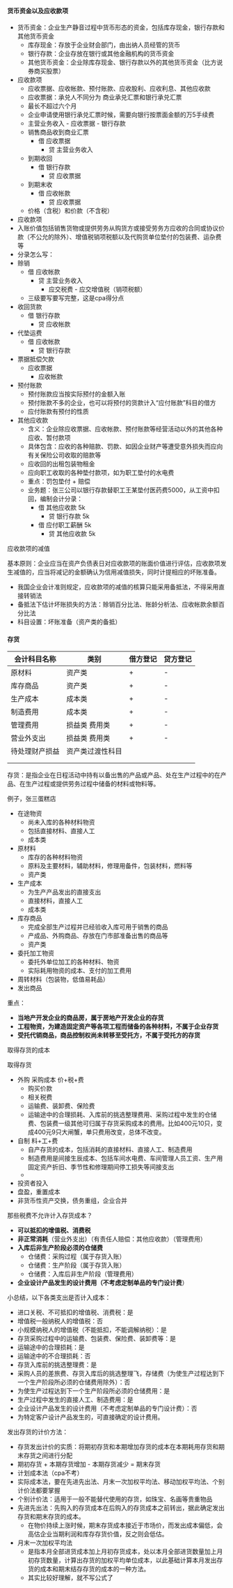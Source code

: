#### 货币资金以及应收款项

- 货币资金：企业生产静音过程中货币形态的资金，包括库存现金，银行存款和其他货币资金
  - 库存现金：存放于企业财会部门，由出纳人员经管的货币
  - 银行存款：企业存放在银行或其他金融机构的货币资金
  - 其他货币资金：企业除库存现金、银行存款以外的其他货币资金（比方说券商买股票）
- 应收款项
  - 应收票据、应收帐款、预付账款、应收股利、应收利息、其他应收款
  - 应收票据：承兑人不同分为 商业承兑汇票和银行承兑汇票
  - 最长不超过六个月
  - 企业申请使用银行承兑汇票时候，需要向银行按票面金额的万5手续费
  - 主营业务收入 - 应收票据 - 银行存款
  - 销售商品收到商业汇票
    - 借 应收票据
      - 贷 主营业务收入
  - 到期收回
    - 借 银行存款
      - 贷 应收票据
  - 到期末收
    - 借 应收帐款
      - 贷 应收票据
  - 价格（含税）和价款（不含税）
-  应收款项
  - 入账价值包括销售货物或提供劳务从购货方或接受劳务方应收的合同或协议价款（不公允的除外）、增值税销项税额以及代购货单位垫付的包装费、运杂费等
  - 分录怎么写：
  - 赊销
    - 借 应收帐款
      - 贷 主营业务收入
        - 应交税费 - 应交增值税（销项税额）
    - 三级要写要写完整，这是cpa得分点
  - 收回货款
    - 借 银行存款
      - 贷 应收帐款
  - 代垫运费
    - 借 应收帐款
      - 贷 银行存款
  - 票据抵偿欠款
    - 应收票据
      - 应收帐款
- 预付账款
  - 预付账款应当按实际预付的金额入账
  - 预付账款不多的企业，也可以将预付的货款计入“应付账款”科目的借方
  - 应付账款有预付的性质
- 其他应收款
  - 含义：企业除应收票据、应收帐款、预付账款等经营活动以外的其他各种应收、暂付款项
  - 具体包含：应收的各种赔款、罚款、如因企业财产等遭受意外损失而应向有关保险公司收取的赔款等
  - 应收回的出租包装物租金
  - 应向职工收取的各种垫付款项，如为职工垫付的水电费
  - 重点：罚包垫付 + 赔偿
  - 业务题：张三公司以银行存款替职工王某垫付医药费5000，从工资中扣回，编制会计分录：
    - 借 其他应收款 5k
      - 贷 银行存款 5k
    - 借 应付职工薪酬 5k
      - 贷 其他应收款 5k



应收款项的减值

基本原则：企业应当在资产负债表日对应收款项的账面价值进行评估，应收款项发生减值的，应当将减记的金额确认为信用减值损失，同时计提相应的坏账准备。

- 我国企业会计准则规定，应收款项的减值的核算只能采用备抵法，不得采用直接转销法
- 备抵法下估计坏账损失的方法：赊销百分比法、账龄分析法、应收帐款余额百分比法
- 科目设置：坏账准备（资产类的备抵）





#### 存货

| 会计科目名称   | 类别             | 借方登记 | 贷方登记 |
| -------------- | ---------------- | -------- | -------- |
| 原材料         | 资产类           | +        | -        |
| 库存商品       | 资产类           | +        | -        |
| 生产成本       | 成本类           | +        | -        |
| 制造费用       | 成本类           | +        | -        |
| 管理费用       | 损益类 费用类    | +        | -        |
| 营业外支出     | 损益类 费用类    | +        | -        |
| 待处理财产损益 | 资产类过渡性科目 |          |          |
|                |                  |          |          |
|                |                  |          |          |



存货：是指企业在日程活动中持有以备出售的产品或产品、处在生产过程中的在产品、在生产过程或提供劳务过程中储备的材料或物料等。

例子，张三蛋糕店

- 在途物资
  - 尚未入库的各种材料物资
  - 包括直接材料、直接人工
  - 成本类
- 原材料
  - 库存的各种材料物资
  - 原料及主要材料，辅助材料，修理用备件，包装材料，燃料等
  - 资产类
- 生产成本
  - 为生产产品发出的直接支出
  - 直接材料，直接人工
  - 成本类
- 库存商品
  - 完成全部生产过程并已经验收入库可用于销售的商品
  - 产成品、外购商品、存放在门市部准备出售的商品等
  - 资产类
- 委托加工物资
  - 委托外单位加工的各种材料、物资
  - 实际耗用物资的成本、支付的加工费用
- 周转材料（包装物，低值易耗品）
- 发出商品

重点：

- **当地产开发企业的商品房，属于房地产开发企业的存货**
- **工程物资，为建造固定资产等各项工程而储备的各种材料，不属于企业存货**
- **受托代销商品，商品控制权尚未转移至受托方，不属于受托方的存货**

取得存货的成本

取得存货

- 外购 采购成本 价+税+费
  - 购买价款
  - 相关税费
  - 运输费、装卸费、保险费
  - 运输途中的合理损耗、入库前的挑选整理费用、采购过程中发生的仓储费、包装费一级其他可归属于存货采购成本的费用。比如400元10只，变成400元9只大闸蟹，单只费用改变，总体不改变。
- 自制 料+工+费
  - 自产存货的成本，包括消耗的直接材料、直接人工、制造费用
  - 制造费用是间接生辰成本、包括车间水电费、车间管理人员工资、生产用固定资产折旧、季节性和修理期间停工损失等间接支出
  - 
- 投资者投入
- 盘盈，重置成本
- 非货币性资产交换，债务重组，企业合并

那些税费不允许计入存货成本？

- **可以抵扣的增值税、消费税**
- **非正常消耗**（营业外支出）（有责任人赔偿：其他应收款）（管理费用）
- **入库后非生产阶段必须的仓储费** 
  - 仓储费：采购过程（属于存货入账）
  - 仓储费：生产阶段（属于存货入账）
  - 仓储费：入库后非生产阶段（管理费用）
- **企业设计产品发生的设计费用（不考虑定制单品的专门设计费**）

小总结，以下各类支出是否计入成本：

- 进口关税、不可抵扣的增值税、消费税：是
- 增值税一般纳税人的增值税：否
- 小规模纳税人的增值税（不能抵扣，不能调解纳税）：是
- 存货采购过程中的运输费、包装费、保险费、装卸费等：是
- 运输途中的合理损耗：是
- 运输途中的不合理损耗：否
- 存货入库前的挑选整理费：是
- 采购人员的差旅费、存货入库后的挑选整理飞，存储费（为使生产过程达到下一个生产阶段所必须的仓储费用除外）：否
- 为使生产过程达到下一个生产阶段所必须的仓储费用：是
- 生产过程中发生的直接人工、制造费用：是
- 企业设计产品发生的设计费用（不考虑定制单品的专门设计费）：否
- 为特定客户设计产品发生的，可直接确定的设计费用。

发出存货的计价方法：

- 存货发出计价的实质：将期初存货和本期增加存货的成本在本期耗用存货和期末存货之间进行分配
- 期初存货 + 本期存货增加 - 本期存货减少 = 期末存货
- 计划成本法（cpa不考）
- 实际成本法，要在先进先出法、月末一次加权平均法、移动加权平均法、个别计价法都要掌握
- 个别计价法：适用于一般不能替代使用的存货，如珠宝、名画等贵重物品
- 先进先出法：先购入的存货成本在后购入的存货成本之前转出，据此确定发出存货和期末存货的成本。
  - 在物价持续上涨时候，期末存货成本接近于市场价，而发出成本偏低，会高估企业当期利润和库存存货价值，反之则会低估。
- 月末一次加权平均法
  - 是指本月全部进货成本加上月初存货成本，处以本月全部进货数量加上月初存货数量，计算出存货的加权平均单位成本，以此基础计算本月发出存货的成本和期末结存存货的成本的一种方法。
  - 其实比较好理解，就不写公式了

































